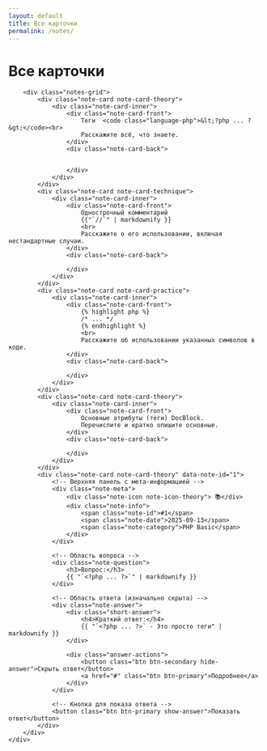 ```yaml
---
layout: default
title: Все карточки
permalink: /notes/
---
```


<div class="notes-page">
    <div class="container">
        <h1 class="page-title">Все карточки</h1>
        
        <div class="notes-grid">
            <div class="note-card note-card-theory">
                <div class="note-card-inner">
                    <div class="note-card-front">
                        Теги  <code class="language-php">&lt;?php ... ?&gt;</code><br>
                        Расскажите всё, что знаете.
                    </div>
                    <div class="note-card-back">
                        

                    </div>
                </div>
            </div>
            <div class="note-card note-card-technique">
                <div class="note-card-inner">
                    <div class="note-card-front">
                        Однострочный комментарий 
                        {{"`//`" | markdownify }}
                        <br>
                        Расскажите о его использовании, включая нестандартные случаи.                        
                    </div>
                    <div class="note-card-back">
                        
                    </div>
                </div>
            </div>
            <div class="note-card note-card-practice">
                <div class="note-card-inner">
                    <div class="note-card-front">
                        {% highlight php %}                      
                        /* ... */ 
                        {% endhighlight %}
                        <br>
                        Расскажите об использовании указанных символов в коде.
                    </div>
                    <div class="note-card-back">
                        
                    </div>
                </div>
            </div>
            <div class="note-card note-card-theory">
                <div class="note-card-inner">
                    <div class="note-card-front">
                        Основные атрибуты (теги) DocBlock.
                        Перечислите и кратко опишите основные.
                    </div>
                    <div class="note-card-back">
                        
                    </div>
                </div>
            </div>
            <div class="note-card note-card-theory" data-note-id="1">
                <!-- Верхняя панель с мета-информацией -->
                <div class="note-meta">
                    <div class="note-icon note-icon-theory"> 📚</div>
                    <div class="note-info">
                        <span class="note-id">#1</span>
                        <span class="note-date">2025-09-13</span>
                        <span class="note-category">PHP Basic</span>
                    </div>
                </div>

                <!-- Область вопроса -->
                <div class="note-question">
                    <h3>Вопрос:</h3>
                    {{ "`<?php ... ?>`" | markdownify }}
                </div>

                <!-- Область ответа (изначально скрыта) -->
                <div class="note-answer">
                    <div class="short-answer">
                        <h4>Краткий ответ:</h4>
                        {{ "`<?php ... ?>` - Это просто теги" | markdownify }}
                    </div>
                    
                    <div class="answer-actions">
                        <button class="btn btn-secondary hide-answer">Скрыть ответ</button>
                        <a href="#" class="btn btn-primary">Подробнее</a>
                    </div>
                </div>

                <!-- Кнопка для показа ответа -->
                <button class="btn btn-primary show-answer">Показать ответ</button>
            </div>
        </div>
    </div>
</div>
